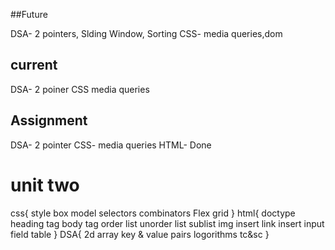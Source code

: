 ##Future

DSA- 2 pointers, Slding Window, Sorting
CSS- media queries,dom

## current 

DSA- 2 poiner 
CSS media queries


## Assignment


DSA- 2 pointer 
CSS- media queries
HTML- Done
 


# unit two

css{
	style box model
	selectors
	combinators
	Flex
	grid
}
html{
	doctype
	heading tag
	body tag
	order list 
	unorder list
	sublist
	img insert
	link insert
	input field
	table
}
DSA{
    2d array
    key & value pairs
    logorithms
    tc&sc
}
              

              
